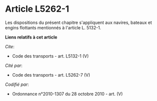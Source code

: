 # Article L5262-1

Les dispositions du présent chapitre s'appliquent aux navires, bateaux et engins flottants mentionnés à l'article L. 5132-1.

**Liens relatifs à cet article**

_Cite_:

  - Code des transports - art. L5132-1 (V)

_Cité par_:

  - Code des transports - art. L5262-7 (V)

_Codifié par_:

  - Ordonnance n°2010-1307 du 28 octobre 2010 - art. (V)
